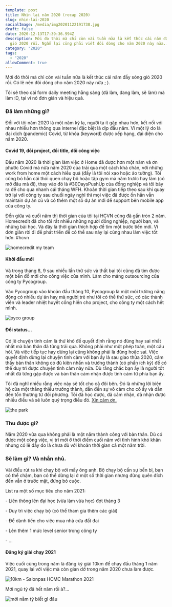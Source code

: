 ```yaml
---
template: post
title: Nhìn lại năm 2020 (recap 2020)
slug: nhin-lai-2020
socialImage: /media/img20201122191730.jpg
draft: false
date: 2020-12-13T17:39:36.994Z
description: Mới đo thôi mà chỉ còn vài tuần nữa là kết thúc cái năm đầy sóng
  gió 2020 rồi. Ngẩm lại cũng phải viết đôi dòng cho năm 2020 này nữa...
category: "2020"
tags:
  - "2020"
allowComment: true
---
```

Mới đó thôi mà chỉ còn vài tuần nữa là kết thúc cái năm đầy sóng gió 2020 rồi. Có lẽ nên đôi dòng cho năm 2020 này nữa ; ).

Tôi sẽ theo cái form daily meeting hằng sáng (đã làm, đang làm, sẽ làm) mà làm :D, tại vì nó đơn giản và hiệu quả.

### Đã làm những gì?

Đối với tôi năm 2020 là một năm kỳ lạ, người ta ít gặp nhau hơn, kết nối với nhau nhiều hơn thông qua internel đặc biệt là dịp đầu năm. Vì một lý do là đại dịch (pandemic) Covid, từ khóa (keyword) được xếp hạng, đại diện cho năm 2020.

#### Covid 19, đổi project, đổi title, đổi công việc

Đầu năm 2020 là thời gian làm việc ở Home đã được hơn một năm và ơn phước Covid mà nữa năm 2020 của trải qua một cách khá chán, với những work from home một cách hiểu quả (đấy là tôi nói xạo hoặc ảo tưởng). Tôi cũng bỏ hẳn cái thói quen chạy bộ hoặc tập gym mà năm trước hay làm (có mở đâu mà đi), thay vào đó là #30DaysPushUp của đồng nghiệp và tôi bày ra để cho qua nhanh cái tháng WFH. Khoản thời gian tiếp theo sau khi quay trở lại với công ty sau chuổi ngày nghỉ thì mọi việc đã được ổn hẳn vẫn maintain dự án cũ và có thêm một số dự án mới để support bên mobile app của công ty.

Đến giữa và cuối năm thì thời gian của tôi tại HCVN cũng đã gần tròn 2 năm. Homecredit đã cho tôi rất nhiều những người đồng nghiệp, người bạn, và những bài học. Và đây là thời gian thích hợp để tìm một bước tiến mới. Vì đơn giản rời đi để phát triển để có thể sau này lại cùng nhau làm việc tốt hơn. #hcvn

![homecredit my team](/media/img_9156.jpg "homecredit my team")

#### Khởi đầu mới

Và trong tháng 8, 9 sau nhiều lần thử sức và thất bại tôi cũng đã tìm được một bến đỗ mới cho công việc của mình. Làm cho mảng outsourcing của công ty Pycogroup.

Vào Pycogroup vào khoản đầu tháng 10, Pycogroup là một môi trường năng động có nhiều dự án hay mà người trẻ như tôi có thể thử sức, có các thành viên và leader nhiệt huyết cống hiến cho project, cho công ty một cách hết mình. 

![pyco group](/media/img20201128073726.jpg "pyco group")

#### Đổi status...

Có lẽ chuyện tình cảm là thứ khó để quyết định rằng nó đúng hay sai nhất nhất mà bản thân đã từng trải qua. Không phải như một phép toán, một câu hỏi. Và việc tiếp tục hay dừng lại cũng không phải là đúng hoặc sai. Việc quyết định dừng lại chuyện tình cảm với bạn ấy là sau giao thừa 2020, cảm thấy bản thân không có đủ kiên nhẩn và trưởng thành (có phần ích kỷ) để có thể duy trì được chuyện tình cảm này nữa. Dù rằng chắc bạn ấy là người tốt nhất đã từng gặp được và bản thân cảm nhận được tình cảm từ phía bạn ấy.

Tôi đã nghĩ nhiều rằng việc này sẽ tốt cho cả đôi bên. Đó là những lời biện hộ của một thằng thiếu trưởng thành, dẫn đến sự vô cảm cho cô ấy và dẫn đến tổn thương từ đối phương. Tôi đã học được, đã cảm nhận, đã nhận được nhiều điều và sẽ luôn quý trọng điều đó. [Xin cảm ơn.](/you)

![the park](/media/img_0417.jpg "the park")

### Thu được gì?

Năm 2020 vừa qua không phải là một năm thành công với bản thân. Dù có được một công việc, vị trí mới ở thời điểm cuối năm với tình hình khó khăn nhưng có lẽ đây đo là chưa đủ với khoản thời gian cả một năm trời.

### Sẽ làm gì? Và nhắn nhủ.

Vài điều rút ra khi chạy bộ với mấy ông anh. Bộ chạy bộ cần sự bền bỉ, bạn có thể chậm, bạn có thể dừng lại ở một số thời gian nhưng đừng quên đích đến vẫn ở trước mặt, đừng bỏ cuộc.

List ra một số mục tiêu cho năm 2021:

\- Liên thông lên đại học (vừa làm vừa học) đợt tháng 3

\- Duy trì việc chạy bộ (có thể tham gia thêm các giải)

\- Để dành tiền cho việc mua nhà cửa đất đai

\- Lên thêm 1 mức level senior trong công ty

\- ...

#### Đăng ký giải chạy 2021

Việc cuối cùng trong năm là đăng ký giải 10km để chạy đầu tháng 1 năm 2021, quay lại với việc mà còn gian dở trong năm 2020 chưa làm được.

![10km - Salonpas HCMC Marathon 2021](https://hcmcmarathon.com/wp-content/uploads/2020/12/HM21_10KMRaceRoutes-01-1024x640.jpg "10km - Salonpas HCMC Marathon 2021")

Mới ngủ tý đã hết năm rồi à?...

![mới nằm tý biết gì đâu](/media/img_1021.jpg "mới nằm tý biết gì đâu")